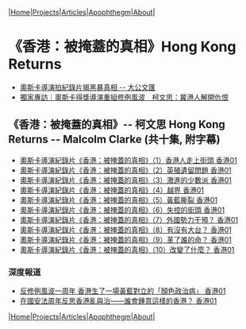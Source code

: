 |[Home](/README.md)|[Projects](/projects.md)|[Articles](/articles.md)|[Apophthegm](/apophthegm.md)|[About](/about.md)|

# 《香港：被掩蓋的真相》Hong Kong Returns

- [奧斯卡導演拍紀錄片揭黑暴真相 -- 大公文匯](https://www.tkww.hk/a/202211/14/AP63717ca0e4b0a46902c0ecba.html)  
- [獨家專訪｜奧斯卡得獎導演重組修例風波　柯文思：冀港人解開仇恨](https://www.hk01.com/sns/article/784429)  

## 《香港：被掩蓋的真相》-- 柯文思  Hong Kong Returns -- Malcolm Clarke (共十集, 附字幕)  

- [奧斯卡導演紀錄片《香港：被掩蓋的真相》（1）香港人走上街頭  香港01](https://www.hk01.com/sns/article/784590)  
- [奧斯卡導演紀錄片《香港：被掩蓋的真相》（2）英殖遺留問題  香港01](https://www.hk01.com/sns/article/784633)  
- [奧斯卡導演紀錄片《香港：被掩蓋的真相》（3）激進的少數派  香港01](https://www.hk01.com/sns/article/784982)  
- [奧斯卡導演紀錄片《香港：被掩蓋的真相》（4）越界  香港01](https://www.hk01.com/sns/article/785043)  
- [奧斯卡導演紀錄片《香港：被掩蓋的真相》（5）黃藍撕裂  香港01](https://www.hk01.com/sns/article/785227)  
- [奧斯卡導演紀錄片《香港：被掩蓋的真相》（6）失控的街頭  香港01](https://www.hk01.com/sns/article/788764)  
- [奧斯卡導演紀錄片《香港：被掩蓋的真相》（7）外國勢力干預？  香港01](https://www.hk01.com/sns/article/789562)  
- [奧斯卡導演紀錄片《香港：被掩蓋的真相》（8）有沒有大台？  香港01](https://www.hk01.com/sns/article/789605)  
- [奧斯卡導演紀錄片《香港：被掩蓋的真相》（9）革了誰的命？  香港01](https://www.hk01.com/sns/article/789789)  
- [奧斯卡導演紀錄片《香港：被掩蓋的真相》（10）改變了什麼？  香港01](https://www.hk01.com/sns/article/790250)  


### 深度報道

- [反修例風波一周年 香港生了一場黃藍對立的「顏色政治病」  香港01](https://www.hk01.com/sns/article/482965)  
- [在國安法周年反思香港亂與治——誰會鍾意這樣的香港？ 香港01](https://www.hk01.com/sns/article/643556)  

|[Home](/README.md)|[Projects](/projects.md)|[Articles](/articles.md)|[Apophthegm](/apophthegm.md)|[About](/about.md)|
